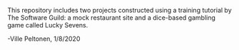 This repository includes two projects constructed using a training tutorial by The Software Guild: a mock restaurant site and a dice-based gambling game called Lucky Sevens. 

-Ville Peltonen, 1/8/2020
